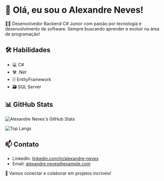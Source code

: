 # 👋 Olá, eu sou o Alexandre Neves!

👨‍💻 Desenvolvedor Backend C# Junior com paixão por tecnologia e desenvolvimento de software. Sempre buscando aprender e evoluir na área de programação!

## 🛠️ Habilidades
- 💻 C#
- 🛠️ .Net
- 🗄️ EntityFramework
- 🗃️ SQL Server

## 📊 GitHub Stats

![Alexandre Neves's GitHub Stats](https://github-readme-stats.vercel.app/api?username=alexandre-neves&show_icons=true&theme=radical)

![Top Langs](https://github-readme-stats.vercel.app/api/top-langs/?username=alexandre-neves&layout=compact&theme=radical)

## 📫 Contato
- LinkedIn: [linkedin.com/in/alexandre-neves](https://www.linkedin.com/in/alexandre-neves/)
- Email: [alexandre.neves@example.com](mailto:alexandre.neves@example.com)

🚀 Vamos conectar e colaborar em projetos incríveis!

